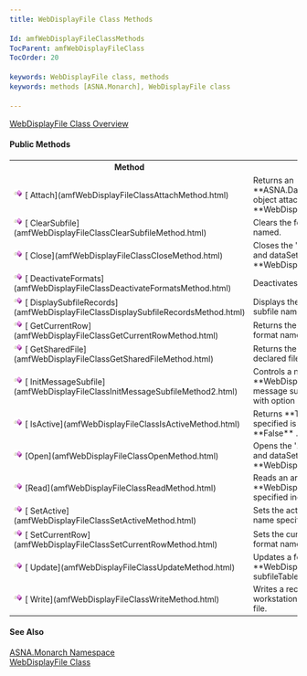```yaml
---
title: WebDisplayFile Class Methods

Id: amfWebDisplayFileClassMethods
TocParent: amfWebDisplayFileClass
TocOrder: 20

keywords: WebDisplayFile class, methods
keywords: methods [ASNA.Monarch], WebDisplayFile class

---
```


[ WebDisplayFile Class Overview](amfWebDisplayFileClass.html) 

#### Public Methods
<table class="mytable" cellspacing="0" cellpadding="4" width="90%">
          <colgroup>
            <col width="30%" />
            <col width="70%" />
          </colgroup>
          <tr>
            <th>Method</th>
            <th>Description</th>
          </tr>
          <tr>
            <td><img alt="public property" src="images/methods.bmp" />
              [
              Attach](amfWebDisplayFileClassAttachMethod.html)
            </td>
            <td>Returns an 
 **ASNA.DataGate.Client.AdgDataSet**  object
            attached to the 
 **WebDisplayFile** .</td>
          </tr>
          <tr>
            <td><img alt="public property" src="images/methods.bmp" />
              [
              ClearSubfile](amfWebDisplayFileClassClearSubfileMethod.html)
            </td>
            <td>Clears the format records
            for the subfile named.</td>
          </tr>
          <tr>
            <td style="height: 31px"><img alt="public property" src="images/methods.bmp" />
              [
              Close](amfWebDisplayFileClassCloseMethod.html)
            </td>
            <td style="height: 31px">Closes the '.aspx.' web
            form program and dataSet for the 
 **WebDisplayFile** .</td>
          </tr>
          <tr>
            <td><img alt="public property" src="images/methods.bmp" />
              [
              DeactivateFormats](amfWebDisplayFileClassDeactivateFormatsMethod.html)
            </td>
            <td>Deactivates the formats
            named.</td>
          </tr>
          <tr>
            <td><img alt="public property" src="images/methods.bmp" />
              [
              DisplaySubfileRecords](amfWebDisplayFileClassDisplaySubfileRecordsMethod.html)
            </td>
            <td>Displays the format records
            for the subfile named.</td>
          </tr>
          <tr>
            <td><img alt="public property" src="images/methods.bmp" />
              [
              GetCurrentRow](amfWebDisplayFileClassGetCurrentRowMethod.html)
            </td>
            <td>Returns the current row
            number of the format name specified.</td>
          </tr>
          <tr>
            <td><img alt="public property" src="images/methods.bmp" />
              [
              GetSharedFile](amfWebDisplayFileClassGetSharedFileMethod.html)
            </td>
            <td>Returns the 
 **WebDisplayFile**  for the declared
            file.</td>
          </tr>
          <tr>
            <td><img alt="public property" src="images/methods.bmp" />
              [
              InitMessageSubfile](amfWebDisplayFileClassInitMessageSubfileMethod2.html)
            </td>
            <td>Controls a new instance of
            a 
 **WebDisplayFile**  object for the message
            subfile and program queue with option indicators
            specified.</td>
          </tr>
          <tr>
            <td><img alt="public property" src="images/methods.bmp" />
              [
              IsActive](amfWebDisplayFileClassIsActiveMethod.html)
            </td>
            <td>Returns 
 **True**  if the format name specified is
            the active format; otherwise 
 **False** .</td>
          </tr>
          <tr>
            <td><img alt="public property" src="images/methods.bmp" />
              [Open](amfWebDisplayFileClassOpenMethod.html)
            </td>
            <td>Opens the '.aspx.' web form
            program and dataSet for the 
 **WebDisplayFile** .</td>
          </tr>
          <tr>
            <td><img alt="public property" src="images/methods.bmp" />
              [Read](amfWebDisplayFileClassReadMethod.html)
            </td>
            <td>Reads an array of
            characters in the 
 **WebDisplayFile**  object by the specified
            indicators.</td>
          </tr>
          <tr>
            <td><img alt="public property" src="images/methods.bmp" />
              [
              SetActive](amfWebDisplayFileClassSetActiveMethod.html)
            </td>
            <td>Sets the active format to
            the format name specified.</td>
          </tr>
          <tr>
            <td><img alt="public property" src="images/methods.bmp" />
              [
              SetCurrentRow](amfWebDisplayFileClassSetCurrentRowMethod.html)
            </td>
            <td>Sets the current row to the
            row and format name specified.</td>
          </tr>
          <tr>
            <td><img alt="public property" src="images/methods.bmp" />
              [
              Update](amfWebDisplayFileClassUpdateMethod.html)
            </td>
            <td>Updates a format record to
            the 
 **WebDisplayFile**  message
            subfileTable.</td>
          </tr>
          <tr>
            <td><img alt="public property" src="images/methods.bmp" />
              [
              Write](amfWebDisplayFileClassWriteMethod.html)
            </td>
            <td>Writes a record
            to a Monarch workstation file, database file, or
            printer file.</td>
          </tr>
</table>

#### See Also
[ASNA.Monarch Namespace](amfMonarchNamespace.html) <br /> [ WebDisplayFile Class](amfWebDisplayFileClass.html) 
